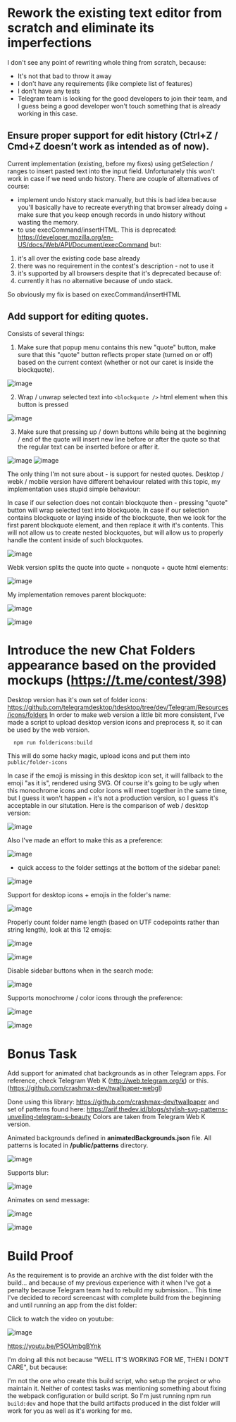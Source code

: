 # Rework the existing text editor from scratch and eliminate its imperfections

I don't see any point of rewriting whole thing from scratch, because:

- It's not that bad to throw it away
- I don't have any requirements (like complete list of features)
- I don't have any tests
- Telegram team is looking for the good developers to join their team, and I guess being a good developer won't touch something that is already working in this case.

## Ensure proper support for edit history (Ctrl+Z / Cmd+Z doesn’t work as intended as of now).

Current implementation (existing, before my fixes) using getSelection / ranges to insert pasted text
into the input field. Unfortunately this won't work in case if we need undo history. There are couple of alternatives of course:
- implement undo history stack manually, but this is bad idea because you'll basically have to recreate everything
that browser already doing + make sure that you keep enough records in undo history without wasting the memory.
- to use execCommand/insertHTML. This is deprecated: https://developer.mozilla.org/en-US/docs/Web/API/Document/execCommand
but:
1) it's all over the existing code base already
2) there was no requirement in the contest's description - not to use it
3) it's supported
by all browsers despite that it's deprecated because of:
4) currently it has no alternative because of undo stack.

So obviously my fix is based on execCommand/insertHTML

## Add support for editing quotes.

Consists of several things:
1) Make sure that popup menu contains this new "quote" button, make sure that this "quote" button reflects proper state (turned on or off) based on the current context (whether or not our caret is inside the blockquote).

![image](https://github.com/user-attachments/assets/e4093195-f2c5-4b90-b57b-d3f64bbe5b24)

2) Wrap / unwrap selected text into ```<blockquote />``` html element when this button is pressed

![image](https://github.com/user-attachments/assets/0b20bda9-ccc5-4201-b39b-d933f6297259)

3) Make sure that pressing up / down buttons while being at the beginning / end of the quote will insert new line before or after the quote so that the regular text can be inserted before or after it.

![image](https://github.com/user-attachments/assets/15f0da7b-cb30-4627-a472-861d5ec31e6e)
![image](https://github.com/user-attachments/assets/1489ea45-ce3a-4abf-874e-25c4ce66754b)

The only thing I'm not sure about - is support for nested quotes. Desktop / webk / mobile version have different behaviour related with this topic, my implementation uses stupid simple behaviour:

In case if our selection does not contain blockquote then - pressing "quote" button will wrap selected text into blockquote.
In case if our selection contains blockquote or laying inside of the blockquote, then we look for the first parent blockquote element, and then replace it with it's contents.
This will not allow us to create nested blockquotes, but will allow us to properly handle the content inside of such blockquotes.

![image](https://github.com/user-attachments/assets/d0beebf0-bc49-4251-b15e-90e7e31fc1af)

Webk version splits the quote into quote + nonquote + quote html elements:

![image](https://github.com/user-attachments/assets/de4c5ea5-1d72-4e18-aa75-9a48ec063d49)

My implementation removes parent blockquote:

![image](https://github.com/user-attachments/assets/d6d05af3-a951-4ddd-9faa-2cc4907098c0)

![image](https://github.com/user-attachments/assets/19f66add-b85e-4d37-826a-b5fb2190d098)


# Introduce the new Chat Folders appearance based on the provided mockups (https://t.me/contest/398)

Desktop version has it's own set of folder icons: https://github.com/telegramdesktop/tdesktop/tree/dev/Telegram/Resources/icons/folders
In order to make web version a little bit more consistent, I've made a script to upload desktop version icons and preprocess it, so it can be used by the web version.

```sh
  npm run foldericons:build
```

This will do some hacky magic, upload icons and put them into ```public/folder-icons```

In case if the emoji is missing in this desktop icon set, it will fallback to the emoji "as it is", rendered using SVG. Of course it's going to be ugly
when this monochrome icons and color icons will meet together in the same time, but I guess it won't happen + it's not a production version, so I guess
it's acceptable in our situtation. Here is the comparison of web / desktop version:

![image](https://github.com/user-attachments/assets/e68d4c69-90cb-479e-a189-24b94d7bb4be)

Also I've made an effort to make this as a preference:

![image](https://github.com/user-attachments/assets/07776440-b6e6-4c0b-922c-7e36b18cd93e)

+ quick access to the folder settings at the bottom of the sidebar panel:

![image](https://github.com/user-attachments/assets/ef5b503c-35fa-45a1-9eae-b9fd7f139703)

Support for desktop icons + emojis in the folder's name:

![image](https://github.com/user-attachments/assets/26f16db9-e59f-4153-afe5-44fed5f04c49)

Properly count folder name length (based on UTF codepoints rather than string length), look at this 12 emojis:

![image](https://github.com/user-attachments/assets/e6912cc2-e26f-4b82-a50e-d9aaf9880754)

![image](https://github.com/user-attachments/assets/b7d63c1a-4e3d-4f08-9b5f-145c42ccf773)

Disable sidebar buttons when in the search mode:

![image](https://github.com/user-attachments/assets/92ad743a-380c-42c0-afba-2ccc3954324f)

Supports monochrome / color icons through the preference:

![image](https://github.com/user-attachments/assets/24603c60-fddf-400e-82a4-d50c1cb3772c)

![image](https://github.com/user-attachments/assets/3637ab33-b4ab-46bc-ad5b-7b13fb346219)


# Bonus Task
Add support for animated chat backgrounds as in other Telegram apps. For reference, check Telegram Web K (http://web.telegram.org/k) or this. (https://github.com/crashmax-dev/twallpaper-webgl)

Done using this library: https://github.com/crashmax-dev/twallpaper and set of patterns found here: https://arif.thedev.id/blogs/stylish-svg-patterns-unveiling-telegram-s-beauty
Colors are taken from Telegram Web K version.

Animated backgrounds defined in **animatedBackgrounds.json** file.
All patterns is located in **/public/patterns** directory.

![image](https://github.com/user-attachments/assets/6490d78d-99a2-4930-8ff5-ef134b7c670b)

Supports blur:

![image](https://github.com/user-attachments/assets/9f11ee8d-2f0a-492a-aec0-d6f4a671d273)

Animates on send message:

![image](https://github.com/user-attachments/assets/39a3f08c-5c9f-41fe-ae19-4618fe643b16)

![image](https://github.com/user-attachments/assets/5d02acc9-274d-41ba-9784-9fd030e215fc)


# Build Proof

As the requirement is to provide an archive with the dist folder with the build... and because of my previous experience with it when I've got a penalty because Telegram team had to rebuild my submission...
This time I've decided to record screencast with complete build from the beginning and until running an app from the dist folder:

Click to watch the video on youtube:

![image](https://github.com/user-attachments/assets/742f82c0-f90d-48a5-8a7d-f792beafb505)

https://youtu.be/P5OUmbgBYnk

I'm doing all this not because "WELL IT'S WORKING FOR ME, THEN I DON'T CARE", but because:

I'm not the one who create this build script, who setup the project or who maintain it. Neither of contest tasks was mentioning something about fixing the webpack configuration or build script.
So I'm just running npm run ```build:dev``` and hope that the build artifacts produced in the dist folder will work for you as well as it's working for me.
